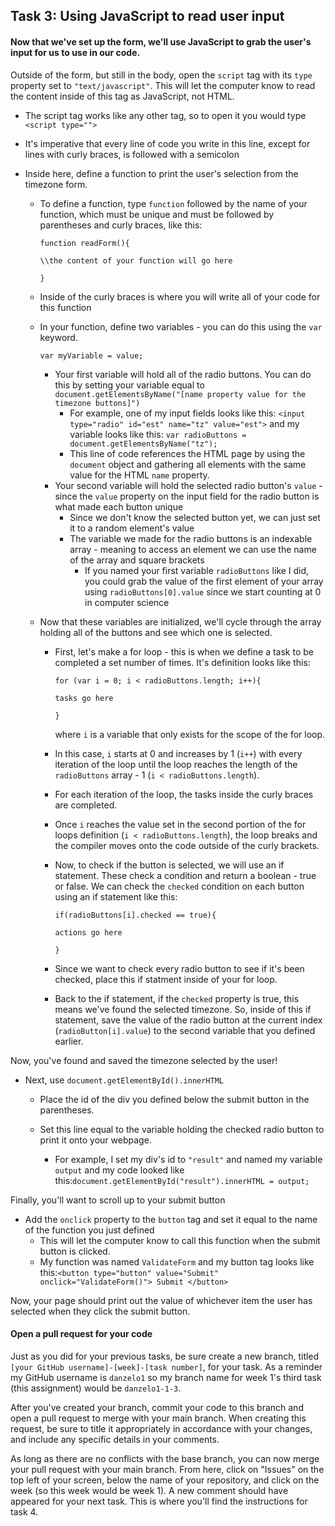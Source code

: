 ## Task 3: Using JavaScript to read user input

#### Now that we've set up the form, we'll use JavaScript to grab the user's input for us to use in our code.

Outside of the form, but still in the body, open the `script` tag with its `type` property set to `"text/javascript"`.   This will let the computer know to read the content inside of this tag as JavaScript, not HTML.

- The script tag works like any other tag, so to open it you would type `<script type="">`  

- It's imperative that every line of code you write in this line, except for lines with curly braces, is followed with a semicolon

- Inside here, define a function to print the user's selection from the timezone form.  

  - To define a function, type `function` followed by the name of your function, which must be unique and must be followed by parentheses and curly braces, like this:

    `function readForm(){`

    `\\the content of your function will go here`

    `}`

  - Inside of the curly braces is where you will write all of your code for this function

  - In your function, define two variables - you can do this using the `var` keyword.

    `var myVariable = value;`

    - Your first variable will hold all of the radio buttons.  You can do this by setting your variable equal to `document.getElementsByName("[name property value for the timezone buttons]")`
      - For example, one of my input fields looks like this: `<input type="radio" id="est" name="tz" value="est">` and my variable looks like this: `var radioButtons = document.getElementsByName("tz");`
      - This line of code references the HTML page by using the `document` object and gathering all elements with the same value for the HTML `name` property.
    - Your second variable will hold the selected radio button's `value` - since the `value` property on the input field for the radio button is what made each button unique
      - Since we don't know the selected button yet, we can just set it to a random element's value
      - The variable we made for the radio buttons is an indexable array - meaning to access an element we can use the name of the array and square brackets
        - If you named your first variable `radioButtons` like I did, you could grab the value of the first element of your array using `radioButtons[0].value` since we start counting at 0 in computer science

  - Now that these variables are initialized, we'll cycle through the array holding all of the buttons and see which one is selected.

    - First, let's make a for loop - this is when we define a task to be completed a set number of times.  It's definition looks like this:

      `for (var i = 0; i < radioButtons.length; i++){`

      `tasks go here`

      `}`

      where `i` is a variable that only exists for the scope of the for loop.  

    - In this case, `i` starts at 0 and increases by 1 (`i++`) with every iteration of the loop until the loop reaches the length of the `radioButtons` array - 1 (`i < radioButtons.length`).  

    - For each iteration of the loop, the tasks inside the curly braces are completed.

    - Once `i` reaches the value set in the second portion of the for loops definition (`i < radioButtons.length`), the loop breaks and the compiler moves onto the code outside of the curly brackets.

    - Now, to check if the button is selected, we will use an if statement.  These check a condition and return a boolean - true or false.  We can check the `checked` condition on each button using an if statement like this:

      `if(radioButtons[i].checked == true){`

      `actions go here`

      `}`

    - Since we want to check every radio button to see if it's been checked, place this if statment inside of your for loop.

    - Back to the if statement, if the `checked` property is true, this means we've found the selected timezone.  So, inside of this if statement, save the value of the radio button at the current index (`radioButton[i].value`) to the second variable that you defined earlier.

Now, you've found and saved the timezone selected by the user!

- Next, use `document.getElementById().innerHTML`  

  - Place the id of the div you defined below the submit button in the parentheses.  

  - Set this line equal to the variable holding the checked radio button to print it onto your webpage.  
    - For example, I set my div's id to `"result"` and named my variable `output` and my code looked like this:`document.getElementById("result").innerHTML = output;`

Finally, you'll want to scroll up to your submit button 

- Add the `onclick` property to the `button` tag and set it equal to the name of the function you just defined
  - This will let the computer know to call this function when the submit button is clicked.  
  - My function was named `ValidateForm` and my button tag looks like this:`<button type="button" value="Submit" onclick="ValidateForm()"> Submit </button>`

Now, your page should print out the value of whichever item the user has selected when they click the submit button.

#### Open a pull request for your code

Just as you did for your previous tasks, be sure create a new branch, titled `[your GitHub username]-[week]-[task number]`, for your task.  As a reminder my GitHub username is `danzelo1` so my branch name for week 1's third task (this assignment) would be `danzelo1-1-3`.

After you've created your branch, commit your code to this branch and open a pull request to merge with your main branch.  When creating this request, be sure to title it appropriately in accordance with your changes, and include any specific details in your comments.

As long as there are no conflicts with the base branch, you can now merge your pull request with your main branch. From here, click on "Issues" on the top left of your screen, below the name of your repository, and click on the week (so this week would be week 1). A new comment should have appeared for your next task. This is where you'll find the instructions for task 4.